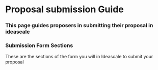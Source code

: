 # **Proposal submission Guide**
### This page guides proposers in submitting their proposal in ideascale

### **Submission Form Sections**
These are the sections of the form you will in Ideascale to submit your proposal
